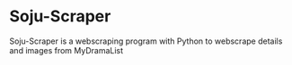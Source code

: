 # Soju-Scraper
Soju-Scraper is a webscraping program with Python to webscrape details and images from MyDramaList
